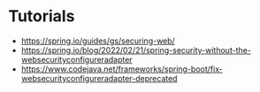 # Tutorials
- https://spring.io/guides/gs/securing-web/
- https://spring.io/blog/2022/02/21/spring-security-without-the-websecurityconfigureradapter
- https://www.codejava.net/frameworks/spring-boot/fix-websecurityconfigureradapter-deprecated